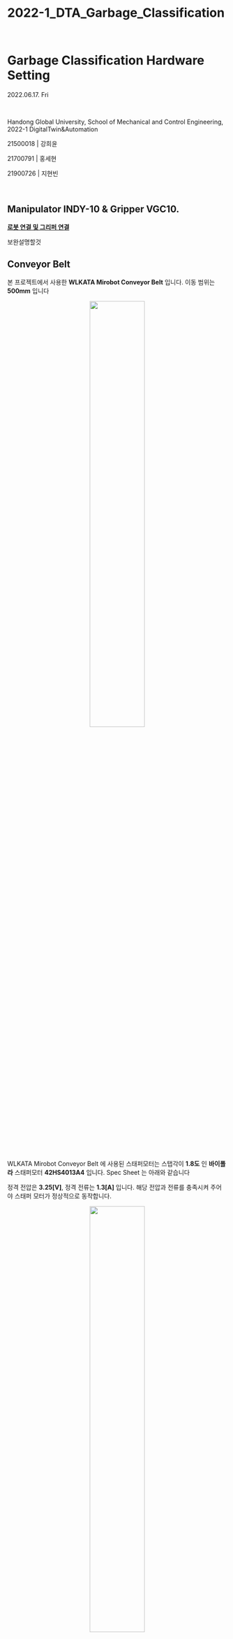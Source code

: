 # 2022-1_DTA_Garbage_Classification

​	

# Garbage Classification Hardware Setting

2022.06.17. Fri

​	

Handong Global University, School of Mechanical and Control Engineering, 2022-1 DigitalTwin&Automation

21500018 | 강희윤

21700791 | 홍세현

21900726 | 지현빈

​	
## Manipulator INDY-10 & Gripper VGC10.
**[로봇 연결 및 그리퍼 연결](https://github.com/Yjinsu/Digital_Twin_and_Automation/blob/main/Project%232/md_files/Tutorial%20-%20Manipulator%20INDY-10%20%26%20Gripper%20VGC10.md)** 

보완설명할것
​	

## Conveyor Belt

본 프로젝트에서 사용한 **WLKATA Mirobot Conveyor Belt** 입니다. 이동 범위는 **500mm** 입니다 

<p align="center">
	<img src="https://user-images.githubusercontent.com/107540262/174435039-331110a1-c851-499c-bb90-c18dd514e5e6.png" width="50%" height="50%"/>
</p>


WLKATA Mirobot Conveyor Belt 에 사용된 스태퍼모터는 스탭각이 **1.8도** 인 **바이폴라** 스태퍼모터 **42HS4013A4** 입니다. Spec Sheet 는 아래와 같습니다

정격 전압은 **3.25[V]**, 정격 전류는 **1.3[A]** 입니다. 해당 전압과 전류를 충족시켜 주어야 스태퍼 모터가 정상적으로 동작합니다. 

<p align="center">
	<img src="https://user-images.githubusercontent.com/107540262/174435051-f7082405-ba2b-491b-84e7-1025ab51c4bf.png" width="50%" height="50%"/>
</p>


미로봇의 Extender Box 없이 스태퍼모터를 동작시켜야 하기 때문에 스태퍼 모터의 출력선이 어떤 것을 의미하는지 파악할 필요가 있습니다. **[Extender Box User Manual](https://document.wlkata.com/?doc=/wlkata-mirobot-user-manual-platinum/2-multifunctional-extender-box-user-manual/)** 를 통해 A+,A-,B+,B- 의 순서로 결선하면 되는 것을 확인했습니다.

<p align="center">
	<img src="https://user-images.githubusercontent.com/107540262/174437363-e2d50a45-3b60-40c4-826c-f02aac85edfa.png" width="70%" height="70%"/>
</p>


## MOTOR DRIVER (MSD-224) ##

모터핀에 MCU 핀을 직접 연결하면 모터가 꺼질 때 생기는 역기전력으로 인해 MCU 고장 위험이 있으므로 스태퍼모터를 동작시키기 위해서는 모터 드라이버가 필요합니다. 사용한 모터 드라이버는 **MSD-224** (BIPOLAR STEPPING MOTOR DRIVER)입니다.
스펙시트는 따로 없지만 **[디바이스 마트 - 제품 상세설명](https://www.devicemart.co.kr/goods/view?no=12758654#goods_description)** 에서 스펙을 확인할 수 있습니다.

사용 전압은 **9[V]~24[V]** 출력 전류 **4[A/Phase]**  CLK Frequency 는 **~200k[Hz]** 입니다.

<p align="center">
	<img src="https://user-images.githubusercontent.com/107540262/174435098-f2e026a5-1aa9-4972-8e93-c3e702f49290.png" width="50%" height="50%"/>
</p>

모터 드라이버에는 위로 올리면 OFF 아래로 내리면 ON 인 6개의 DIP 스위치가 있습니다. 해당 스위치를 조작을 통해 원하는 출력 전류와 구동 방식을 선택합니다. 
본 프로젝트의 경우 스태퍼모터의 정격 전류를 고려하여 출력 전류 **2.5[A]**, 높은 토크를 사용하기 위해 **Full-Step(Microstep 1)** 을 사용하였습니다.

<p align="center">
	<img src="https://user-images.githubusercontent.com/107540262/174437086-bddcf910-9a12-4efe-be18-635fe540e3bf.png" width="45%" height="45%"/>
</p>


회로도는 다음과 같습니다. 쓰레기는 한 방향으로만 운반되므로 방향을 바꿔줄 필요가 없기 때문에 ENA, DIR 입력은 사용하지 않았습니다.

**PUL+** 에는 MCU 의 **PWM** 출력을, PUL- 에는 **MCU**의 **GND** 를 인가합니다. 파워서플라이를 통해 **Vcc** 에 **11[V]** , **GND** 에 **GND** 를 인가합니다. 


<p align="center">
	<img src="https://user-images.githubusercontent.com/107540262/174437297-be9e6bd8-d3e0-48a2-901a-29a4d579bf24.png" width="45%" height="45%"/>
</p>



## MCU (STM32F411RE) ##

모터 드라이버의 PUL+ 핀에 PWM 입력을 주기 위해 MCU (STM32F411RE) 를 사용하였습니다.

<p align="center">
	<img src="https://user-images.githubusercontent.com/107540262/174435091-88cb7845-5a37-4667-ad5e-e03695cfb9c0.png" width="30%" height="30%"/>
</p>

본 프로젝트를 동일하게 수행하기 위해서는 **[1. Conveyor_Belt_Driving ](https://github.com/Hongsehyun/2022_1_DigitalTwin_Automation/tree/main/Project%20%232/1.%20Conveyor_Belt_Driving)**  의 모든 파일과 **[Keil uVision5](https://m.blog.naver.com/PostView.naver?isHttpsRedirect=true&blogId=chgy2131&logNo=220334845888&view=img_8
)** 다운로드가 필요합니다. 이때 Keil uVision5 다운로드 과정에서 Pack Installer 시리즈를 게시글과 달리 **STMicroelectronics - STM32F4 Series - STM32F411 - STM32F411RE** 를 선택해 주어야 합니다. 또한 모든 팩을 설치해도 무방하지만, **아래 네 개의 팩만 설치**하면 정상적인 작동이 가능합니다.


<p align="center">
	<img src="https://user-images.githubusercontent.com/107540262/174462286-72a1ad71-95a6-428b-a381-d93fbf2ecffb.png" width="50%" height="50%"/>
</p>


핀번호를 확인하고 회로를 연결합니다.

<p align="center">
	<img src="https://user-images.githubusercontent.com/107540262/174462511-b0eaeb8f-8084-46f5-9e24-db78337917ab.png" width="50%" height="50%"/>
</p>

<p align="center">
	<img src="https://user-images.githubusercontent.com/107540262/174438823-81024f1c-9058-40e0-8036-ad3265e6e6be.png" width="70%" height="70%"/>
</p>



**PWM_init 함수**를 통해 **아웃풋 핀**을 정의하고
**PWM_period_us**     함수를 통해 **PWM 주기**를 정의할 수 있습니다.

**𝑟𝑝𝑚=𝑓×60×(𝑆𝑡𝑒𝑝 𝐴𝑛𝑔𝑙𝑒)/360** 의 식에서 구한 주파수를 통해 PWM 의 펄스를 제어하여 스태퍼모터를 원하는 속도로 회전시킬 수 있습니다.

본 프로젝트는 1250[us]의 주기 즉, **800[Hz]** 의 PWM 을 인가하여 **240[RPM]** 의 속도로 스태퍼모터를 동작시켰습니다. 

<p align="center">
	<img src="https://user-images.githubusercontent.com/107540262/174461353-c4c208d2-495b-4e3f-ab11-be69aef6cea6.png" width="70%" height="70%"/>
</p>




## 동일한 하드웨어 (컨베이어 벨트, MCU, 모터드라이버) 를 사용하지 않는 경우 *
컨베이어 벨트에 사용되는 **스태퍼모터의 사양**에 따라 **모터드라이버의 종류**, 외부 전압인 **파워서플라이의 출력값**, MCU 를 통해 제어하는 **PWM 의 파라미터**가 달라집니다.
모터 드라이버 출력 전류가 컨베이어 벨트의 정격 전류보다 높아야 하며, 모터 드라이버의 외부 전압은 대체로 스태퍼모터 정격 전압의 3~5배를 사용합니다. 


해당 스태퍼모터에는 전류가 부족하여 사용하지 않았으나, 일반적으로 사용하는 MCU 인 아두이노 우노와 아두이노 쉴드를 사용하여 스태퍼모터를 동작시키는 방법은 다음과 같습니다. 
해당 코드는 각 **쉴드의 출력전류보다 정격전류가 낮거나 같은 스태퍼 모터**에만 사용 가능합니다. 
자세한 스펙시트는  **[Shield v1.2](https://www.adafruit.com/product/81)**,  **[Shield v2](https://www.adafruit.com/product/1438)** 에서 확인 가능합니다

<p align="center">
	<img src="https://user-images.githubusercontent.com/107540262/174472170-12ba25c1-893b-494b-ae1b-8938349fcf16.png" width="50%" height="50%"/>
</p>


1. 아두이노 설치
2. 파일링크 올리고 해당 라이브러리, 소스 설치
3. 심음

각 쉴드의 스펙은 다음과 같고 이에 맞는 스태퍼 모터를 동작 가능. 

또한 MCU 없이 모터드라이버만 가지고도 스태퍼모터를 동작시킬 수 있습니다. PUL 핀에 **Function Generator 사각파 출력**을 인가하면 동일한 동작이 가능합니다.



